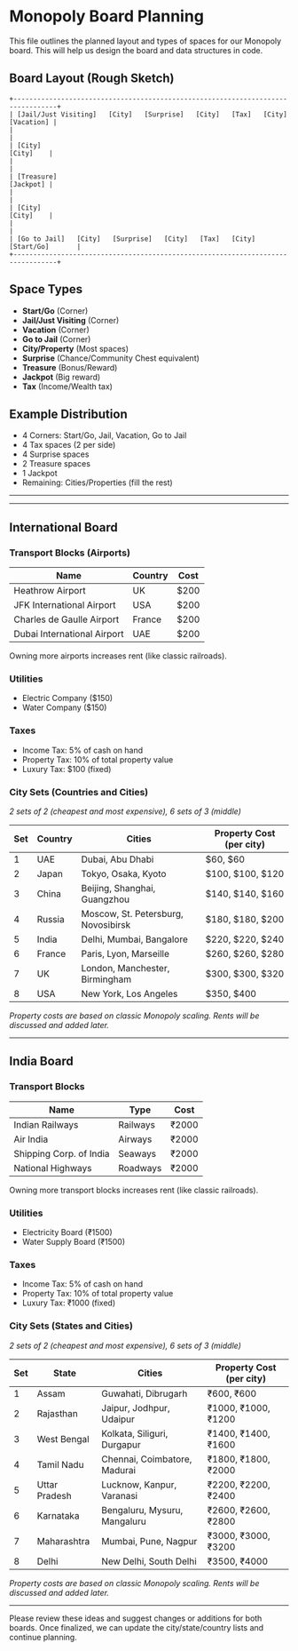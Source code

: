# Monopoly Board Planning

This file outlines the planned layout and types of spaces for our Monopoly board. This will help us design the board and data structures in code.

## Board Layout (Rough Sketch)

```
+---------------------------------------------------------------------------------+
| [Jail/Just Visiting]   [City]   [Surprise]   [City]   [Tax]   [City]   [Vacation] |
|                                                                                 |
| [City]                                                                [City]    |
|                                                                                 |
| [Treasure]                                                            [Jackpot] |
|                                                                                 |
| [City]                                                                [City]    |
|                                                                                 |
| [Go to Jail]   [City]   [Surprise]   [City]   [Tax]   [City]   [Start/Go]       |
+---------------------------------------------------------------------------------+
```

## Space Types
- **Start/Go** (Corner)
- **Jail/Just Visiting** (Corner)
- **Vacation** (Corner)
- **Go to Jail** (Corner)
- **City/Property** (Most spaces)
- **Surprise** (Chance/Community Chest equivalent)
- **Treasure** (Bonus/Reward)
- **Jackpot** (Big reward)
- **Tax** (Income/Wealth tax)

## Example Distribution
- 4 Corners: Start/Go, Jail, Vacation, Go to Jail
- 4 Tax spaces (2 per side)
- 4 Surprise spaces
- 2 Treasure spaces
- 1 Jackpot
- Remaining: Cities/Properties (fill the rest)

---


---

## International Board


### Transport Blocks (Airports)
| Name                        | Country | Cost  |
|-----------------------------|---------|-------|
| Heathrow Airport            | UK      | $200  |
| JFK International Airport   | USA     | $200  |
| Charles de Gaulle Airport   | France  | $200  |
| Dubai International Airport | UAE     | $200  |

Owning more airports increases rent (like classic railroads).

### Utilities
- Electric Company ($150)
- Water Company ($150)

### Taxes
- Income Tax: 5% of cash on hand
- Property Tax: 10% of total property value
- Luxury Tax: $100 (fixed)

### City Sets (Countries and Cities)
*2 sets of 2 (cheapest and most expensive), 6 sets of 3 (middle)*

| Set | Country   | Cities                                 | Property Cost (per city) |
|-----|-----------|----------------------------------------|--------------------------|
| 1   | UAE       | Dubai, Abu Dhabi                       | $60, $60                 |
| 2   | Japan     | Tokyo, Osaka, Kyoto                    | $100, $100, $120         |
| 3   | China     | Beijing, Shanghai, Guangzhou           | $140, $140, $160         |
| 4   | Russia    | Moscow, St. Petersburg, Novosibirsk    | $180, $180, $200         |
| 5   | India     | Delhi, Mumbai, Bangalore               | $220, $220, $240         |
| 6   | France    | Paris, Lyon, Marseille                 | $260, $260, $280         |
| 7   | UK        | London, Manchester, Birmingham         | $300, $300, $320         |
| 8   | USA       | New York, Los Angeles                  | $350, $400               |

*Property costs are based on classic Monopoly scaling. Rents will be discussed and added later.*

---

## India Board


### Transport Blocks
| Name                      | Type     | Cost   |
|---------------------------|----------|--------|
| Indian Railways           | Railways | ₹2000  |
| Air India                 | Airways  | ₹2000  |
| Shipping Corp. of India   | Seaways  | ₹2000  |
| National Highways         | Roadways | ₹2000  |

Owning more transport blocks increases rent (like classic railroads).

### Utilities
- Electricity Board (₹1500)
- Water Supply Board (₹1500)

### Taxes
- Income Tax: 5% of cash on hand
- Property Tax: 10% of total property value
- Luxury Tax: ₹1000 (fixed)

### City Sets (States and Cities)
*2 sets of 2 (cheapest and most expensive), 6 sets of 3 (middle)*

| Set | State         | Cities                                 | Property Cost (per city) |
|-----|---------------|----------------------------------------|--------------------------|
| 1   | Assam         | Guwahati, Dibrugarh                    | ₹600, ₹600               |
| 2   | Rajasthan     | Jaipur, Jodhpur, Udaipur               | ₹1000, ₹1000, ₹1200      |
| 3   | West Bengal   | Kolkata, Siliguri, Durgapur            | ₹1400, ₹1400, ₹1600      |
| 4   | Tamil Nadu    | Chennai, Coimbatore, Madurai           | ₹1800, ₹1800, ₹2000      |
| 5   | Uttar Pradesh | Lucknow, Kanpur, Varanasi              | ₹2200, ₹2200, ₹2400      |
| 6   | Karnataka     | Bengaluru, Mysuru, Mangaluru           | ₹2600, ₹2600, ₹2800      |
| 7   | Maharashtra   | Mumbai, Pune, Nagpur                   | ₹3000, ₹3000, ₹3200      |
| 8   | Delhi         | New Delhi, South Delhi                 | ₹3500, ₹4000             |

*Property costs are based on classic Monopoly scaling. Rents will be discussed and added later.*

---

Please review these ideas and suggest changes or additions for both boards. Once finalized, we can update the city/state/country lists and continue planning.
